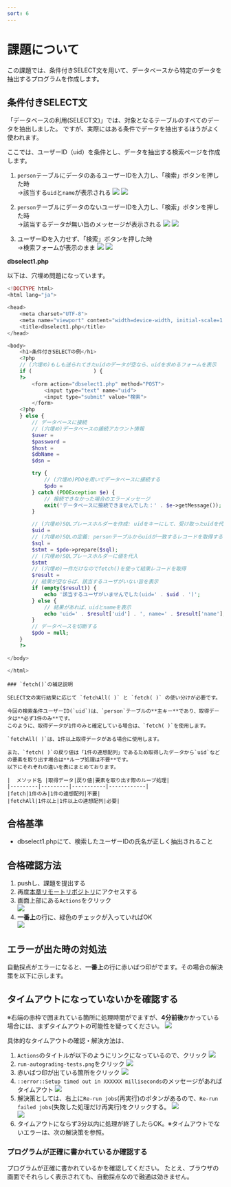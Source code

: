 ```yaml
---
sort: 6
---
```

# 課題について

この課題では、条件付きSELECT文を用いて、データベースから特定のデータを抽出するプログラムを作成します。

## 条件付きSELECT文

「データベースの利用(SELECT文)」では、対象となるテーブルのすべてのデータを抽出しました。
ですが、実際にはある条件でデータを抽出するほうがよく使われます。

ここでは、ユーザーID（uid）を条件とし、データを抽出する検索ページを作成します。

1. `person`テーブルにデータのあるユーザーIDを入力し、「検索」ボタンを押した時<br>
→該当する`uid`と`name`が表示される
![](./images/dbselect1_display1.png)
![](./images/dbselect1_display2.png)

1. `person`テーブルにデータのないユーザーIDを入力し、「検索」ボタンを押した時<br>
→該当するデータが無い旨のメッセージが表示される
![](./images/dbselect1_display3.png)
![](./images/dbselect1_display4.png)

1. ユーザーIDを入力せず、「検索」ボタンを押した時<br>
→検索フォームが表示のまま
![](./images/dbselect1_display5.png)
![](./images/dbselect1_display6.png)

**dbselect1.php**

以下は、穴埋め問題になっています。

```php
<!DOCTYPE html>
<html lang="ja">

<head>
    <meta charset="UTF-8">
    <meta name="viewport" content="width=device-width, initial-scale=1.0">
    <title>dbselect1.php</title>
</head>

<body>
    <h1>条件付きSELECTの例</h1>
    <?php
    // (穴埋め)もしも送られてきたuidのデータが空なら、uidを求めるフォームを表示
    if (                    ) {
    ?>
        <form action="dbselect1.php" method="POST">
            <input type="text" name="uid">
            <input type="submit" value="検索">
        </form>
    <?php
    } else {
        // データベースに接続
        // (穴埋め)データベースの接続アカウント情報
        $user = 
        $password = 
        $host = 
        $dbName = 
        $dsn = 

        try {
            // (穴埋め)PDOを用いてデータベースに接続する
            $pdo = 
        } catch (PDOException $e) {
            // 接続できなかった場合のエラーメッセージ
            exit('データベースに接続できませんでした：' . $e->getMessage());
        }

        // (穴埋め)SQLプレースホルダーを作成: uidをキーにして、受け取ったuidを代入
        $uid = 
        // (穴埋め)SQLの定義: personテーブルからuidが一致するレコードを取得する
        $sql = 
        $stmt = $pdo->prepare($sql);
        // (穴埋め)SQLプレースホルダーに値を代入
        $stmt
        // (穴埋め)一件だけなのでfetch()を使って結果レコードを取得
        $result = 
        // 結果が空ならば、該当するユーザがいない旨を表示
        if (empty($result)) {
            echo '該当するユーザがいませんでした(uid=' . $uid . ')';
        } else {
            // 結果があれば、uidとnameを表示
            echo 'uid=' . $result['uid'] . ', name=' . $result['name'];
        }
        // データベースを切断する
        $pdo = null;
    }
    ?>

</body>

</html>
```

```tip
### `fetch()`の補足説明

SELECT文の実行結果に応じて `fetchAll( )` と `fetch( )` の使い分けが必要です。

今回の検索条件ユーザーID(`uid`)は、`person`テーブルの**主キー**であり、取得データは**必ず1件のみ**です。
このように、取得データが1件のみと確定している場合は、`fetch( )`を使用します。

`fetchAll( )`は、1件以上取得データがある場合に使用します。

また、`fetch( )`の戻り値は「1件の連想配列」であるため取得したデータから`uid`などの要素を取り出す場合は**ループ処理は不要**です。
以下にそれぞれの違いを表にまとめております。

|  メソッド名 |取得データ|戻り値|要素を取り出す際のループ処理|
|---------|---------|-----------|------------|
|fetch|1件のみ|1件の連想配列|不要|
|fetchAll|1件以上|1件以上の連想配列|必要|
```

## 合格基準

- dbselect1.phpにて、検索したユーザーIDの氏名が正しく抽出されること

## 合格確認方法

1. pushし、課題を提出する
2. 再度[本章リモートリポジトリ]()にアクセスする<br>
3. 画面上部にある`Actions`をクリック<br>
![](./images/acions.png)
1. **一番上**の行に、緑色のチェックが入っていればOK<br>
![](./images/pass.png)

## エラーが出た時の対処法

自動採点がエラーになると、**一番上**の行に赤いばつ印がでます。その場合の解決策を以下に示します。

## タイムアウトになっていないかを確認する

※右端の赤枠で囲まれている箇所に処理時間がでますが、**4分前後**かかっている場合には、まずタイムアウトの可能性を疑ってください。
![](./images/timeout.png)

具体的なタイムアウトの確認・解決方法は、

  1. `Actions`のタイトルが以下のようにリンクになっているので、クリック
      ![](./images/timeout2.png)
  2. `run-autograding-tests.png`をクリック
   ![](./images/run-autograding-tests.png)
  3. 赤いばつ印が出ている箇所をクリック
  ![](./images/timeout4.png)
  1. `::error::Setup timed out in XXXXXX milliseconds`のメッセージがあればタイムアウト
   ![](./images/timeout8.png)
  6. 解決策としては、右上に`Re-run jobs`(再実行)のボタンがあるので、`Re-run failed jobs`(失敗した処理だけ再実行)をクリックする。
  ![](./images/timeout6.png)<br>
  ![](./images/timeout7.png)
  7. タイムアウトにならず3分以内に処理が終了したらOK。※タイムアウトでないエラーは、次の解決策を参照。

### プログラムが正確に書かれているか確認する

プログラムが正確に書かれているかを確認してください。
たとえ、ブラウザの画面でそれらしく表示されても、自動採点なので融通は効きません。
